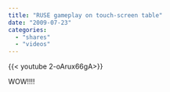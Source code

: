 ```yaml
---
title: "RUSE gameplay on touch-screen table"
date: "2009-07-23"
categories:
  - "shares"
  - "videos"
---
```


<div style="width: 70vw;">{{< youtube 2-oArux66gA>}}</div>

WOW!!!!
